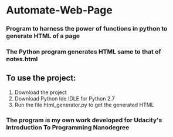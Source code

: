 # Automate-Web-Page
### Program to harness the power of functions in python to generate HTML of a page
### The Python program generates HTML same to that of notes.html
## To use the project:
1) Download the project<br>
2) Download Python Ide IDLE for Python 2.7 <br>
3) Run the file html_generator.py to get the generated HTML

### The program is my own work developed for Udacity's Introduction To Programming Nanodegree
